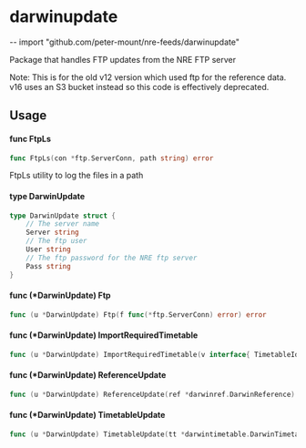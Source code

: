 # darwinupdate
--
    import "github.com/peter-mount/nre-feeds/darwinupdate"

Package that handles FTP updates from the NRE FTP server

Note: This is for the old v12 version which used ftp for the reference data.
v16 uses an S3 bucket instead so this code is effectively deprecated.

## Usage

#### func  FtpLs

```go
func FtpLs(con *ftp.ServerConn, path string) error
```
FtpLs utility to log the files in a path

#### type DarwinUpdate

```go
type DarwinUpdate struct {
	// The server name
	Server string
	// The ftp user
	User string
	// The ftp password for the NRE ftp server
	Pass string
}
```


#### func (*DarwinUpdate) Ftp

```go
func (u *DarwinUpdate) Ftp(f func(*ftp.ServerConn) error) error
```

#### func (*DarwinUpdate) ImportRequiredTimetable

```go
func (u *DarwinUpdate) ImportRequiredTimetable(v interface{ TimetableId() string }) bool
```

#### func (*DarwinUpdate) ReferenceUpdate

```go
func (u *DarwinUpdate) ReferenceUpdate(ref *darwinref.DarwinReference) error
```

#### func (*DarwinUpdate) TimetableUpdate

```go
func (u *DarwinUpdate) TimetableUpdate(tt *darwintimetable.DarwinTimetable) error
```
